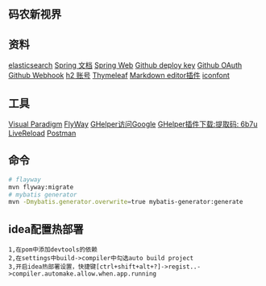 ## 码农新视界

## 资料
[elasticsearch](https://elasticsearch.cn/)
[Spring 文档](https://spring.io/guides)
[Spring Web](https://spring.io/guides/gs/serving-web-content)
[Github deploy key]()
[Github OAuth](https://developer.github.com/apps/building-oauth-apps/creating-an-oauth-app/) 
[Github Webhook](https://www.jianshu.com/p/55209f1031e8)
[h2 账号](https://blog.csdn.net/tripleDemo/article/details/98888281)
[Thymeleaf](https://www.thymeleaf.org/)
[Markdown editor插件](https://pandao.github.io/editor.md/)
[iconfont](https://www.iconfont.cn/)

## 工具
[Visual Paradigm](https://www.visual-paradigm.com/cn/)
[FlyWay](https://flywaydb.org/getstarted/firststeps/maven)
[GHelper访问Google](https://www.wonxun.net/share/426)
[GHelper插件下载:提取码: 6b7u](https://pan.baidu.com/s/1h_F_lPUjTTC3bl7NtGBadA)
[LiveReload](http://livereload.com/extensions/)
[Postman](https://chrome.google.com/webstore/detail/postman/fhbjgbiflinjbdggehcddcbncdddomop?hl=en)


## 命令
```bash
# flayway
mvn flyway:migrate
# mybatis generator
mvn -Dmybatis.generator.overwrite=true mybatis-generator:generate
```



## idea配置热部署
````
1,在pom中添加devtools的依赖
2,在settings中build->compiler中勾选auto build project
3,开启idea热部署设置，快捷键[ctrl+shift+alt+?]->regist..->compiler.automake.allow.when.app.running
````